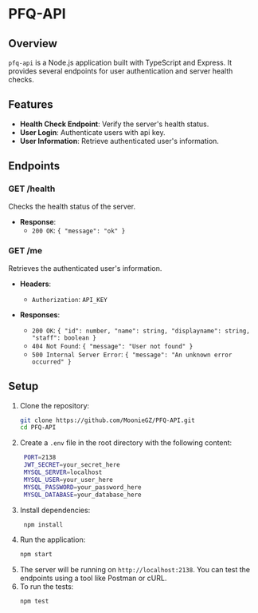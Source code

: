 # PFQ-API

## Overview

`pfq-api` is a Node.js application built with TypeScript and Express. It provides several endpoints for user
authentication and server health checks.

## Features

- **Health Check Endpoint**: Verify the server's health status.
- **User Login**: Authenticate users with api key.
- **User Information**: Retrieve authenticated user's information.

## Endpoints

### GET /health

Checks the health status of the server.

- **Response**:
    - `200 OK`: `{ "message": "ok" }`

### GET /me

Retrieves the authenticated user's information.

- **Headers**:
    - `Authorization`: `API_KEY`

- **Responses**:
    - `200 OK`: `{ "id": number, "name": string, "displayname": string, "staff": boolean }`
    - `404 Not Found`: `{ "message": "User not found" }`
    - `500 Internal Server Error`: `{ "message": "An unknown error occurred" }`

## Setup

1. Clone the repository:
   ```sh
   git clone https://github.com/MoonieGZ/PFQ-API.git
   cd PFQ-API
   ```
2. Create a `.env` file in the root directory with the following content:
   ```sh
    PORT=2138
    JWT_SECRET=your_secret_here
    MYSQL_SERVER=localhost
    MYSQL_USER=your_user_here
    MYSQL_PASSWORD=your_password_here
    MYSQL_DATABASE=your_database_here
    ```
3. Install dependencies:
   ```sh
    npm install
    ```
4. Run the application:
   ```sh
   npm start
   ```
5. The server will be running on `http://localhost:2138`. You can test the endpoints using a tool like Postman or cURL.
6. To run the tests:
   ```sh
   npm test
   ```
   
